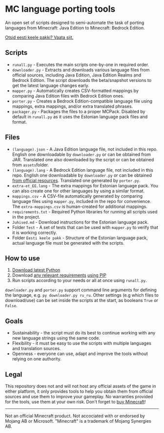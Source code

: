 # MC language porting tools

An open set of scripts designed to semi-automate the task of porting languages from Minecraft: Java Edition to Minecraft: Bedrock Edition.

[Otsid eesti keele pakki? Vaata siit.](https://gitlab.com/Madis0/mc-language-port/blob/master/Juhised.md)

## Scripts

* `runall.py` - Executes the main scripts one-by-one in required order.
* `downloader.py` - Extracts and downloads various language files from official sources, including Java Edition, Java Edition Realms and Bedrock Edition. The script downloads the beta/snapshot versions to get the latest language changes early.
* `mapper.py` - Automatically creates CSV-formatted mappings by comparing Java Edition files with Bedrock Edition ones.
* `porter.py` - Creates a Bedrock Edition-compatible language file using mappings, extra mappings, and/or extra translated phrases.
* `packager.py` - Packages the files to a proper MCPack. Disabled by default in `runall.py` as it uses the Estonian language pack files and format.

## Files

* `(language).json` - A Java Edition language file, not included in this repo. English one downloadable by `downloader.py` or can be obtained from JAR. Translated one also downloaded by the script or can be obtained from `assets`folder.
* `(language).lang` - A Bedrock Edition language file, not included in this repo. English one downloadable by `downloader.py` or can be obtained [from official resources](https://aka.ms/MinecraftBetaResources). Translated one generated by `porter.py`.
* `extra-et_EE.lang` - The extra mappings for Estonian language pack. You can also create one for other languages by using a similar format.
* `mappings.csv` - A CSV-file automatically generated by comparing language files using `mapper.py`, included in the repo for convenience. The `extra-mappings.csv` is human-created for additional mappings.
* `requirements.txt` - Required Python libraries for running all scripts used in the project.
* `Juhised.md` - Download instructions for the Estonian language pack.
* Folder `Test` - A set of tests that can be used with `mapper.py` to verify that it is working correctly.
* Folder `Eesti keele pakk` - Structure of the Estonian language pack, actual language file must be generated with the scripts.

## How to use

1) [Download latest Python](https://www.python.org/downloads/)
2) Download [any relevant requirements](https://gitlab.com/Madis0/mc-language-port/blob/master/requirements.txt) [using PIP](https://packaging.python.org/tutorials/installing-packages/#installing-from-pypi)
3) Run scripts according to your needs or all at once using `runall.py`.

`downloader.py` and `porter.py` support command line arguments for defining the language, e.g. `py downloader.py ru_ru`. Other settings (e.g which files to download/use) can be set inside the scripts at the start, as booleans `True` or `False`.

## Goals

* Sustainability - the script must do its best to continue working with any new language strings using the same code.
* Flexibility - it must be easy to use the scripts with multiple languages and translation sources. 
* Openness - everyone can use, adapt and improve the tools without relying on one authority.

## Legal

This repository does not and will not host any official assets of the game in either platform, it only provides tools to help you obtain them from official sources and use them to improve your gameplay. No warranties provided for the tools, use them at your own risk. Don't forget to [buy Minecraft](https://minecraft.net)!

---

Not an official Minecraft product. Not accociated with or endorsed by Mojang AB or Microsoft. "Minecraft" is a trademark of Mojang Synergies AB.